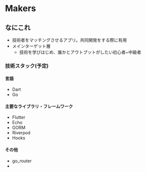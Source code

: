 # Makers

## なにこれ

- 技術者をマッチングさせるアプリ。共同開発をする際に有用
- メインターゲット層
  - 技術を学びはじめ、誰かとアウトプットがしたい初心者~中級者

### 技術スタック(予定)

#### 言語

- Dart
- Go

#### 主要なライブラリ・フレームワーク

- Flutter
- Echo
- GORM
- Riverpod
- Hooks

#### その他

- go_router
-

